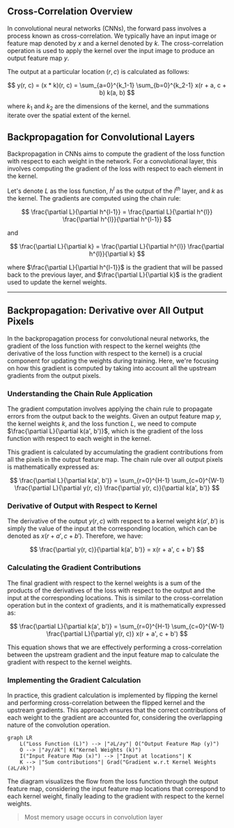 ## Cross-Correlation Overview

In convolutional neural networks (CNNs), the forward pass involves a process known as cross-correlation. We typically have an input image or feature map denoted by $x$ and a kernel denoted by $k$. The cross-correlation operation is used to apply the kernel over the input image to produce an output feature map $y$.

The output at a particular location $(r, c)$ is calculated as follows:

$$
y(r, c) = (x * k)(r, c) = \sum_{a=0}^{k_1-1} \sum_{b=0}^{k_2-1} x(r + a, c + b) k(a, b)
$$

where $k_1$ and $k_2$ are the dimensions of the kernel, and the summations iterate over the spatial extent of the kernel.

## Backpropagation for Convolutional Layers

Backpropagation in CNNs aims to compute the gradient of the loss function with respect to each weight in the network. For a convolutional layer, this involves computing the gradient of the loss with respect to each element in the kernel.

Let's denote $L$ as the loss function, $h^{l}$ as the output of the $l^{th}$ layer, and $k$ as the kernel. The gradients are computed using the chain rule:

$$
\frac{\partial L}{\partial h^{l-1}} = \frac{\partial L}{\partial h^{l}} \frac{\partial h^{l}}{\partial h^{l-1}}
$$

and

$$
\frac{\partial L}{\partial k} = \frac{\partial L}{\partial h^{l}} \frac{\partial h^{l}}{\partial k}
$$

where $\frac{\partial L}{\partial h^{l-1}}$ is the gradient that will be passed back to the previous layer, and $\frac{\partial L}{\partial k}$ is the gradient used to update the kernel weights.


---
## Backpropagation: Derivative over All Output Pixels

In the backpropagation process for convolutional neural networks, the gradient of the loss function with respect to the kernel weights (the derivative of the loss function with respect to the kernel) is a crucial component for updating the weights during training. Here, we're focusing on how this gradient is computed by taking into account all the upstream gradients from the output pixels.

### Understanding the Chain Rule Application

The gradient computation involves applying the chain rule to propagate errors from the output back to the weights. Given an output feature map $y$, the kernel weights $k$, and the loss function $L$, we need to compute $\frac{\partial L}{\partial k(a', b')}$, which is the gradient of the loss function with respect to each weight in the kernel.

This gradient is calculated by accumulating the gradient contributions from all the pixels in the output feature map. The chain rule over all output pixels is mathematically expressed as:

$$
\frac{\partial L}{\partial k(a', b')} = \sum_{r=0}^{H-1} \sum_{c=0}^{W-1} \frac{\partial L}{\partial y(r, c)} \frac{\partial y(r, c)}{\partial k(a', b')}
$$

### Derivative of Output with Respect to Kernel

The derivative of the output $y(r, c)$ with respect to a kernel weight $k(a', b')$ is simply the value of the input at the corresponding location, which can be denoted as $x(r + a', c + b')$. Therefore, we have:

$$
\frac{\partial y(r, c)}{\partial k(a', b')} = x(r + a', c + b')
$$

### Calculating the Gradient Contributions

The final gradient with respect to the kernel weights is a sum of the products of the derivatives of the loss with respect to the output and the input at the corresponding locations. This is similar to the cross-correlation operation but in the context of gradients, and it is mathematically expressed as:

$$
\frac{\partial L}{\partial k(a', b')} = \sum_{r=0}^{H-1} \sum_{c=0}^{W-1} \frac{\partial L}{\partial y(r, c)} x(r + a', c + b')
$$

This equation shows that we are effectively performing a cross-correlation between the upstream gradient and the input feature map to calculate the gradient with respect to the kernel weights.

### Implementing the Gradient Calculation

In practice, this gradient calculation is implemented by flipping the kernel and performing cross-correlation between the flipped kernel and the upstream gradients. This approach ensures that the correct contributions of each weight to the gradient are accounted for, considering the overlapping nature of the convolution operation.


```mermaid
graph LR
    L("Loss Function (L)") --> |"∂L/∂y"| O("Output Feature Map (y)")
    O --> |"∂y/∂k"| K("Kernel Weights (k)")
    I("Input Feature Map (x)") --> |"Input at locations"| K
    K --> |"Sum contributions"| Grad("Gradient w.r.t Kernel Weights (∂L/∂k)")
```

The diagram visualizes the flow from the loss function through the output feature map, considering the input feature map locations that correspond to each kernel weight, finally leading to the gradient with respect to the kernel weights.

> Most memory usage occurs in convolution layer

